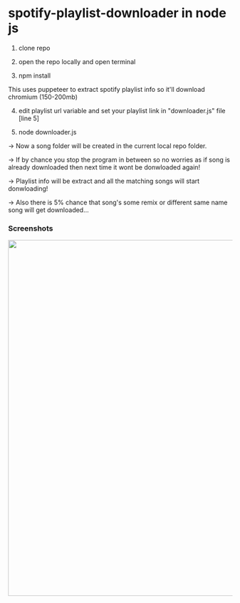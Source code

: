# spotify-playlist-downloader in node js

1. clone repo

2. open the repo locally and open terminal

3. npm install

This uses puppeteer to extract spotify playlist info so it'll download chromium (150-200mb)

4. edit playlist url variable and set your playlist link in "downloader.js" file [line 5]

5. node downloader.js

-> Now a song folder will be created in the current local repo folder.

-> If by chance you stop the program in between so no worries as if song is already downloaded then next time it wont be donwloaded again!

-> Playlist info will be extract and all the matching songs will start donwloading!

-> Also there is 5% chance that song's some remix or different same name song will get downloaded...

### Screenshots

<img src = "https://i.ibb.co/0MfLvNy/spo.png" width="800"/>
